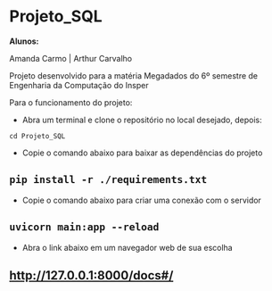 # Projeto_SQL

**Alunos:**
<p>Amanda Carmo    |   Arthur Carvalho

Projeto desenvolvido para a matéria Megadados do 6º semestre de Engenharia da Computação do Insper

Para o funcionamento do projeto:

- Abra um terminal e clone o repositório no local desejado, depois:

`cd Projeto_SQL`

- Copie o comando abaixo para baixar as dependências do projeto
## `pip install -r ./requirements.txt`

- Copie o comando abaixo para criar uma conexão com o servidor
## `uvicorn main:app --reload`

- Abra o link abaixo em um navegador web de sua escolha
## http://127.0.0.1:8000/docs#/
